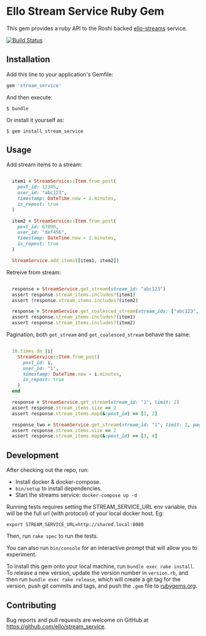 # Ello Stream Service Ruby Gem

This gem provides a ruby API to the Roshi backed [ello-streams](ello/streams)
service.

[![Build Status](https://travis-ci.org/ello/streams-client.svg?branch=master)](https://travis-ci.org/ello/streams-client)

## Installation

Add this line to your application's Gemfile:

```ruby
gem 'stream_service'
```

And then execute:

    $ bundle

Or install it yourself as:

    $ gem install stream_service

## Usage

Add stream items to a stream:

```ruby

  item1 = StreamService::Item.from_post(
    post_id: 12345,
    user_id: "abc123",
    timestamp: DateTime.now - 2.minutes,
    is_repost: true
  )

  item2 = StreamService::Item.from_post(
    post_id: 67890,
    user_id: "def456",
    timestamp: DateTime.now - 2.minutes,
    is_repost: true
  )

  StreamService.add_items([item1, item2])

```

Retreive from stream:

```ruby

  response = StreamService.get_stream(stream_id: "abc123")
  assert response.stream_items.includes?(item1)
  assert !response.stream_items.includes?(item2)

  response = StreamService.get_coalesced_stream(stream_ids: ["abc123", "def456"])
  assert response.stream_items.includes?(item1)
  assert response.stream_items.includes?(item2)

```

Pagination, both `get_stream` and `get_coalesced_stream` behave the same:

```ruby

  10.times.do |i|
    StreamService::Item.from_post(
      post_id: i,
      user_id: "1",
      timestamp: DateTime.now - i.minutes,
      is_repost: true
    )
  end

  response = StreamService.get_stream(stream_id: "1", limit: 2)
  assert response.stream_items.size == 2
  assert response.stream_items.map(&:post_id) == [1, 2]

  response_two = StreamService.get_stream(stream_id: "1", limit: 2, pagination_slug: response.pagination_slug)
  assert response.stream_items.size == 2
  assert response.stream_items.map(&:post_id) == [3, 4]
```


## Development

After checking out the repo, run:

* Install docker & docker-compose.
* `bin/setup` to install dependencies. 
* Start the streams service: `docker-compose up -d`

Running tests requires setting the STREAM_SERVICE_URL env variable, this will
be the full url (with protocol) of your local docker host. Eg:

`export STREAM_SERVICE_URL=http://shared.local:8080`

Then, run `rake spec` to run the tests. 

You can also run `bin/console` for an interactive prompt that will allow you to experiment.

To install this gem onto your local machine, run `bundle exec rake install`. To release a new version, update the version number in `version.rb`, and then run `bundle exec rake release`, which will create a git tag for the version, push git commits and tags, and push the `.gem` file to [rubygems.org](https://rubygems.org).

## Contributing

Bug reports and pull requests are welcome on GitHub at https://github.com/ello/stream_service.

